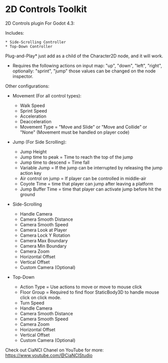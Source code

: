 # 2D Controls Toolkit

2D Controls plugin For Godot 4.3:
	
Includes:
	
	* Side-Scrolling Controller
	* Top-Down Controller
	
Plug-and-Play* just add as a child of the Character2D node, and it will work.

* Requires the following actions on input map: "up", "down", "left", "right", optionally: "sprint", "jump"
those values can be changed on the node inspector.

Other configurations:


* Movement (For all control types):
	* Walk Speed
	* Sprint Speed
	* Acceleration
	* Deacceleration
	* Movement Type = "Move and Slide" or "Move and Collide" or "None" (Movement must be handled on player code)

* Jump (For Side Scrolling):
	* Jump Height
	* Jump time to peak = Time to reach the top of the jump
	* Jump time to descend = Time fall
	* Variable Jump = If the jump can be interrupted by releasing the jump action key
	* Air control on jump = If player can be controlled in middle-air
	* Coyote Time = time that player can jump after leaving a platform
	* Jump Buffer Time = time that player can activate jump before hit the ground

* Side-Scrolling
	* Handle Camera
	* Camera Smooth Distance
	* Camera Smooth Speed
	* Camera Look at Player
	* Camera Lock Y Rotation
	* Camera Max Boundary
	* Camera Min Boundary
	* Camera Zoom	
	* Horizontal Offset
	* Vertical Offset
	* Custom Camera (Optional)
	
* Top-Down
	* Action Type = Use actions to move or move to mouse click
	* Floor Group = Required to find floor StaticBody3D to handle mouse click on click mode.
	* Turn Speed
	* Handle Camera
	* Camera Smooth Distance
	* Camera Smooth Speed		
	* Camera Zoom
	* Horizontal Offset
	* Vertical Offset
	* Custom Camera (Optional)
	
Check out CiaNCI Chanel on YouTube for more: https://www.youtube.com/@CiaNCIStudio

